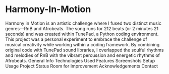 # Harmony-In-Motion
Harmony in Motion is an artistic challenge where I fused two distinct music genres—RnB and Afrobeats. The song runs for 212 beats (or 2 minutes 21 seconds) and was created within TunePad, a Python coding environment. This project was a personal experiment to embrace the challenge of musical creativity while working within a coding framework. By combining original code with TunePad sound libraries, I overlapped the soulful rhythms and melodies of RnB with the vibrant percussion and energetic rhythms of Afrobeats.
General Info
Technologies Used
Features
Screenshots
Setup
Usage
Project Status
Room for Improvement
Acknowledgements
Contact
